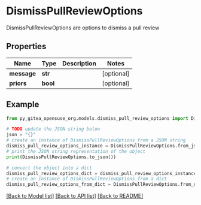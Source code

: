 # DismissPullReviewOptions

DismissPullReviewOptions are options to dismiss a pull review

## Properties

Name | Type | Description | Notes
------------ | ------------- | ------------- | -------------
**message** | **str** |  | [optional] 
**priors** | **bool** |  | [optional] 

## Example

```python
from py_gitea_opensuse_org.models.dismiss_pull_review_options import DismissPullReviewOptions

# TODO update the JSON string below
json = "{}"
# create an instance of DismissPullReviewOptions from a JSON string
dismiss_pull_review_options_instance = DismissPullReviewOptions.from_json(json)
# print the JSON string representation of the object
print(DismissPullReviewOptions.to_json())

# convert the object into a dict
dismiss_pull_review_options_dict = dismiss_pull_review_options_instance.to_dict()
# create an instance of DismissPullReviewOptions from a dict
dismiss_pull_review_options_from_dict = DismissPullReviewOptions.from_dict(dismiss_pull_review_options_dict)
```
[[Back to Model list]](../README.md#documentation-for-models) [[Back to API list]](../README.md#documentation-for-api-endpoints) [[Back to README]](../README.md)



